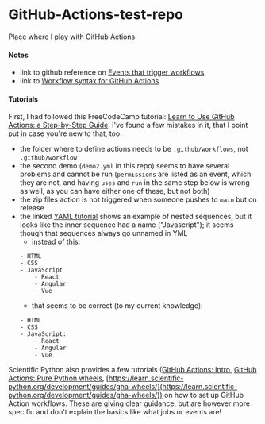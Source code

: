 # GitHub-Actions-test-repo

Place where I play with GitHub Actions.

#### Notes
- link to github reference on [Events that trigger
  workflows](https://docs.github.com/en/actions/reference/events-that-trigger-workflows#about-events-that-trigger-workflows)
- link to [Workflow syntax for GitHub Actions](https://docs.github.com/en/actions/reference/workflow-syntax-for-github-actions)

#### Tutorials
First, I had followed this FreeCodeCamp tutorial: [Learn to Use GitHub Actions: a
Step-by-Step
Guide](https://www.freecodecamp.org/news/learn-to-use-github-actions-step-by-step-guide/).
I've found a few mistakes in it, that I point put in case you're new to that, too:
- the folder where to define actions needs to be `.github/workflows`, not
  `.github/workflow`
- the second demo (`demo2.yml` in this repo) seems to have several problems and cannot
  be run (`permissions` are listed as an event, which they are not, and having `uses`
  and `run` in the same step below is wrong as well, as you can have either one of
  these, but not both)
- the zip files action is not triggered when someone pushes to `main` but on release
- the linked [YAML
  tutorial](https://www.freecodecamp.org/news/what-is-yaml-the-yml-file-format/) shows
  an example of nested sequences, but it looks like the inner sequence had a name
  ("Javascript"); it seems though that sequences always go unnamed in YML
    - instead of this:
    ```
    - HTML
    - CSS
    - JavaScript
        - React
        - Angular
        - Vue
    ```
    - that seems to be correct (to my current knowledge):
    ```
    - HTML
    - CSS
    - JavaScript:
        - React
        - Angular
        - Vue
    ```
Scientific Python also provides a few tutorials ([GitHub Actions:
Intro](https://learn.scientific-python.org/development/guides/gha-basic/), [GitHub
Actions: Pure Python
wheels](https://learn.scientific-python.org/development/guides/gha-pure/),
[https://learn.scientific-python.org/development/guides/gha-wheels/](https://learn.scientific-python.org/development/guides/gha-wheels/))
on how to set up GitHub Action workflows. These are giving clear guidance, but are
however more specific and don't explain the basics like what jobs or events are!